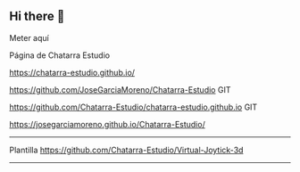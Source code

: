 ## Hi there 👋

Meter aquí

Página de Chatarra Estudio

https://chatarra-estudio.github.io/

https://github.com/JoseGarciaMoreno/Chatarra-Estudio GIT

https://github.com/Chatarra-Estudio/chatarra-estudio.github.io GIT

https://josegarciamoreno.github.io/Chatarra-Estudio/



---------------------------------------------------------------------------------------------------------

Plantilla https://github.com/Chatarra-Estudio/Virtual-Joytick-3d

---------------------------------------------------------------------------------------------------------

<!--

**Here are some ideas to get you started:**

🙋‍♀️ A short introduction - what is your organization all about?
🌈 Contribution guidelines - how can the community get involved?
👩‍💻 Useful resources - where can the community find your docs? Is there anything else the community should know?
🍿 Fun facts - what does your team eat for breakfast?
🧙 Remember, you can do mighty things with the power of [Markdown](https://docs.github.com/github/writing-on-github/getting-started-with-writing-and-formatting-on-github/basic-writing-and-formatting-syntax)
-->
